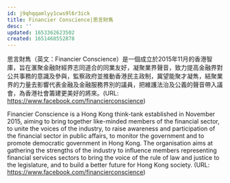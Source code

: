 ```yaml
---
id: j9qhqqamlyy1cws9l6r3ick
title: Financier Conscience|思言財雋
desc: ''
updated: 1653362623502
created: 1651468552878
---
```


思言財雋（英文：Financier Conscience）是一個成立於2015年11月的香港智庫，旨在滙聚金融財經界志同道合的同業友好，凝聚業界聲音，致力提高金融界對公共事務的意識及參與，監察政府並推動香港民主政制，冀望能聚才凝雋，結聚業界的力量去影響代表金融及金融服務界別的議員，把維護法治及公義的聲音帶入議會，為香港社會籌建更美好的將來。(URL: https://www.facebook.com/financierconscience)

Financier Conscience is a Hong Kong think-tank established in November 2015, aiming to bring together like-minded members of the financial sector, to unite the voices of the industry, to raise awareness and participation of the financial sector in public affairs, to monitor the government and to promote democratic government in Hong Kong. The organisation aims at gathering the strengths of the industry to influence members representing financial services sectors to bring the voice of the rule of law and justice to the legislature, and to build a better future for Hong Kong society. (URL: https://www.facebook.com/financierconscience)